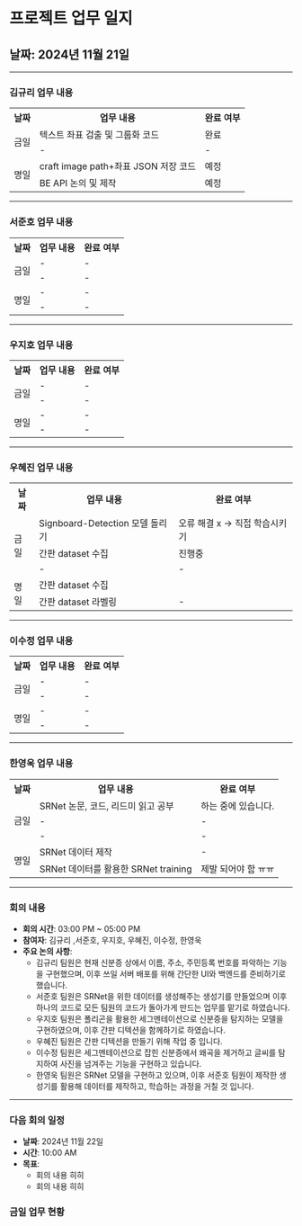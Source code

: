 # 프로젝트 업무 일지

## 날짜: 2024년 11월 21일

---

### 김규리 업무 내용

<div align="center">

<table>
  <tr>
    <th>날짜</th>
    <th>업무 내용</th>
    <th>완료 여부</th>
  </tr>
  <tr>
    <td rowspan="2">금일</td>
    <td>텍스트 좌표 검출 및 그룹화 코드</td>
    <td>완료</td>
  </tr>
  <tr>
    <td>-</td>
    <td>-</td>
  </tr>
  <tr>
    <td rowspan="2">명일</td>
    <td>craft image path+좌표 JSON 저장 코드</td>
    <td>예정</td>
  </tr>
  <tr>
    <td>BE API 논의 및 제작</td>
    <td>예정</td>
  </tr>
</table>

</div>

---

### 서준호 업무 내용

<div align="center">

<table>
  <tr>
    <th>날짜</th>
    <th>업무 내용</th>
    <th>완료 여부</th>
  </tr>
  <tr>
    <td rowspan="2">금일</td>
    <td>-</td>
    <td>-</td>
  </tr>
  <tr>
    <td>-</td>
    <td>-</td>
  </tr>
  <tr>
    <td rowspan="2">명일</td>
    <td>-</td>
    <td>-</td>
  </tr>
  <tr>
    <td>-</td>
    <td>-</td>
  </tr>
</table>

</div>

---

### 우지호 업무 내용

<div align="center">

<table>
  <tr>
    <th>날짜</th>
    <th>업무 내용</th>
    <th>완료 여부</th>
  </tr>
  <tr>
    <td rowspan="2">금일</td>
    <td>-</td>
    <td>-</td>
  </tr>
  <tr>
    <td>-</td>
    <td>-</td>
  </tr>
  <tr>
    <td rowspan="2">명일</td>
    <td>-</td>
    <td>-</td>
  </tr>
  <tr>
    <td>-</td>
    <td>-</td>
  </tr>
</table>

</div>

---

### 우혜진 업무 내용

<div align="center">

<table>
  <tr>
    <th>날짜</th>
    <th>업무 내용</th>
    <th>완료 여부</th>
  </tr>
  <tr>
    <td rowspan="3">금일</td>
    <td>Signboard-Detection 모델 돌리기</td>
    <td>오류 해결 x -> 직접 학습시키기</td>
  </tr>
  <tr>
    <td>간판 dataset 수집</td>
    <td>진행중</td>
  </tr>
  <tr>
    <td>-</td>
    <td>-</td>
  </tr>
  <tr>
    <td rowspan="2">명일</td>
    <td>간판 dataset 수집</td>
    <td></td>
  </tr>
  <tr>
    <td>간판 dataset 라벨링</td>
    <td>-</td>
  </tr>
</table>

</div>

---

### 이수정 업무 내용

<div align="center">

<table>
  <tr>
    <th>날짜</th>
    <th>업무 내용</th>
    <th>완료 여부</th>
  </tr>
  <tr>
    <td rowspan="2">금일</td>
    <td>-</td>
    <td>-</td>
  </tr>
  <tr>
    <td>-</td>
    <td>-</td>
  </tr>
  <tr>
    <td rowspan="2">명일</td>
    <td>-</td>
    <td>-</td>
  </tr>
  <tr>
    <td>-</td>
    <td>-</td>
  </tr>
</table>

</div>

---

### 한영욱 업무 내용

<div align="center">

<table>
  <tr>
    <th>날짜</th>
    <th>업무 내용</th>
    <th>완료 여부</th>
  </tr>
  <tr>
    <td rowspan="3">금일</td>
    <td>SRNet 논문, 코드, 리드미 읽고 공부</td>
    <td>하는 중에 있습니다.</td>
  </tr>
  <tr>
    <td>-</td>
    <td>-</td>
  </tr>
  <tr>
    <td>-</td>
    <td>-</td>
  </tr>
  <tr>
    <td rowspan="2">명일</td>
    <td>SRNet 데이터 제작</td>
    <td>-</td>
  </tr>
  <tr>
    <td>SRNet 데이터를 활용한 SRNet training</td>
    <td>제발 되어야 함 ㅠㅠ</td>
  </tr>
</table>

</div>

---

### 회의 내용

- **회의 시간**: 03:00 PM ~ 05:00 PM
- **참여자**: 김규리 ,서준호, 우지호, 우혜진, 이수정, 한영욱
- **주요 논의 사항**:
  - 김규리 팀원은 현재 신분증 상에서 이름, 주소, 주민등록 번호를 파악하는 기능을 구현했으며, 이후 쓰일 서버 배포를 위해 간단한 UI와 백엔드를 준비하기로 했습니다.
  - 서준호 팀원은 SRNet을 위한 데이터를 생성해주는 생성기를 만들었으며 이후 하나의 코드로 모든 팀원의 코드가 돌아가게 만드는 업무를 맡기로 하였습니다.
  - 우지호 팀원은 폴리곤을 활용한 세그멘테이션으로 신분증을 탐지하는 모델을 구현하였으며, 이후 간판 디텍션을 함께하기로 하였습니다.
  - 우혜진 팀원은 간판 디텍션을 만들기 위해 작업 중 입니다.
  - 이수정 팀원은 세그멘테이션으로 잡힌 신분증에서 왜곡을 제거하고 글씨를 탐지하여 사진을 넘겨주는 기능을 구현하고 있습니다.
  - 한영욱 팀원은 SRNet 모델을 구현하고 있으며, 이후 서준호 팀원이 제작한 생성기를 활용해 데이터를 제작하고, 학습하는 과정을 거칠 것 입니다.

---

### 다음 회의 일정

- **날짜**: 2024년 11월 22일
- **시간**: 10:00 AM
- **목표**:
  - 회의 내용 히히
  - 회의 내용 히히 


### 금일 업무 현황

